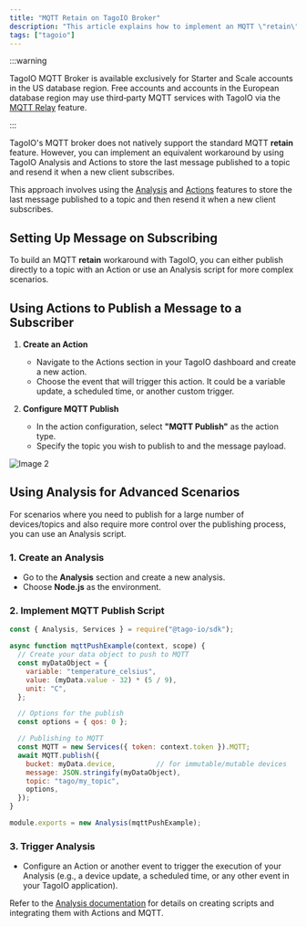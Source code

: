 ```yaml
---
title: "MQTT Retain on TagoIO Broker"
description: "This article explains how to implement an MQTT \"retain\"-like behavior on the TagoIO MQTT broker using Actions or Analysis to store and resend the last message when a new client subscribes."
tags: ["tagoio"]
---
```

:::warning

TagoIO MQTT Broker is available exclusively for Starter and Scale accounts in the US database region. Free accounts and accounts in the European database region may use third‑party MQTT services with TagoIO via the [MQTT Relay](/docs/tagoio/integrations/networks/mqtt/connecting-your-mqtt-broker-to-tagoio.md) feature.

:::

TagoIO's MQTT broker does not natively support the standard MQTT **retain** feature. However, you can implement an equivalent workaround by using TagoIO Analysis and Actions to store the last message published to a topic and resend it when a new client subscribes.

This approach involves using the [Analysis](/docs/tagoio/analysis/) and [Actions](/docs/tagoio/actions/) features to store the last message published to a topic and then resend it when a new client subscribes.

## Setting Up Message on Subscribing

To build an MQTT **retain** workaround with TagoIO, you can either publish directly to a topic with an Action or use an Analysis script for more complex scenarios.

## Using Actions to Publish a Message to a Subscriber

1. **Create an Action**  
   - Navigate to the Actions section in your TagoIO dashboard and create a new action.  
   - Choose the event that will trigger this action. It could be a variable update, a scheduled time, or another custom trigger.

2. **Configure MQTT Publish**  
   - In the action configuration, select **"MQTT Publish"** as the action type.  
   - Specify the topic you wish to publish to and the message payload.

![Image 2](/docs_imagem/tagoio/external-41c105e7.png)

## Using Analysis for Advanced Scenarios

For scenarios where you need to publish for a large number of devices/topics and also require more control over the publishing process, you can use an Analysis script.

### 1. Create an Analysis
- Go to the **Analysis** section and create a new analysis.  
- Choose **Node.js** as the environment.

### 2. Implement MQTT Publish Script

```js
const { Analysis, Services } = require("@tago-io/sdk");

async function mqttPushExample(context, scope) {
  // Create your data object to push to MQTT
  const myDataObject = {
    variable: "temperature_celsius",
    value: (myData.value - 32) * (5 / 9),
    unit: "C",
  };

  // Options for the publish
  const options = { qos: 0 };

  // Publishing to MQTT
  const MQTT = new Services({ token: context.token }).MQTT;
  await MQTT.publish({
    bucket: myData.device,          // for immutable/mutable devices
    message: JSON.stringify(myDataObject),
    topic: "tago/my_topic",
    options,
  });
}

module.exports = new Analysis(mqttPushExample);
```

### 3. Trigger Analysis
- Configure an Action or another event to trigger the execution of your Analysis (e.g., a device update, a scheduled time, or any other event in your TagoIO application).

Refer to the [Analysis documentation](/docs/tagoio/analysis/) for details on creating scripts and integrating them with Actions and MQTT.
